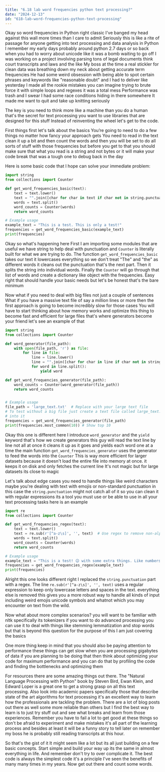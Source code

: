 ```yaml
---
title: "6.18 lab word frequencies python text processing?"
date: "2024-12-13"
id: "618-lab-word-frequencies-python-text-processing"
---
```


Okay so word frequencies in Python right classic I've banged my head against this wall more times than I care to admit Seriously this is like a rite of passage for anyone getting into text processing and data analysis in Python I remember my early days probably around python 2.7 days or so back when you had to worry about unicode like it was a bomb waiting to go off I was working on a project involving parsing tons of legal documents think court transcripts and laws and the like My boss at the time a real stickler for clean data was breathing down my neck about getting accurate term frequencies He had some weird obsession with being able to spot certain phrases and keywords like "reasonable doubt" and I had to deliver like yesterday I made all the rookie mistakes you can imagine trying to brute force it with simple loops and regexes it was a total mess Performance was trash and I swear I had some race conditions hiding in there somewhere It made me want to quit and take up knitting seriously

The key is you need to think more like a machine than you do a human that's the secret for text processing you want to use libraries that are designed for this stuff Instead of reinventing the wheel let's get to the code.

First things first let's talk about the basics You’re going to need to do a few things no matter how fancy your approach gets You need to read in the text clean it up a bit and then count the words and then you will be set to do all sorts of stuff with those frequencies but before you get to that you should make sure that what you read is a string and not bytes or it will make your code break that was a tough one to debug back in the day

Here is some basic code that I hope can solve your immediate problem:

```python
import string
from collections import Counter

def get_word_frequencies_basic(text):
    text = text.lower()
    text = "".join([char for char in text if char not in string.punctuation])
    words = text.split()
    word_counts = Counter(words)
    return word_counts

# Example usage
example_text = "This is a test. This is only a test!"
frequencies = get_word_frequencies_basic(example_text)
print(frequencies)
```

Okay so what's happening here First I am importing some modules that are useful we have string to help deal with punctuation and `Counter` is literally built for what we are trying to do. The function `get_word_frequencies_basic` takes our text it lowercases everything so we don't treat "The" and "the" as different words it cleans out the punctuation that's the next part. Then it splits the string into individual words. Finally the `Counter` will go through that list of words and create a dictionary like object with the frequencies. Easy right that should handle your basic needs but let's be honest that's the bare minimum

Now what if you need to deal with big files not just a couple of sentences What if you have a massive text file of say a million lines or more then the first approach is going to become incredibly slow for those cases You will have to start thinking about how memory works and optimize this thing to become fast and efficient for large files that's where generators become your friend let's see an example of that

```python
import string
from collections import Counter

def word_generator(file_path):
    with open(file_path, 'r') as file:
        for line in file:
            line = line.lower()
            line = "".join([char for char in line if char not in string.punctuation])
            for word in line.split():
                yield word

def get_word_frequencies_generator(file_path):
    word_counts = Counter(word_generator(file_path))
    return word_counts


# Example usage
file_path = 'large_text.txt'  # Replace with your large text file
# To test without a big file just create a text file called large_text.txt and write some text
# into it
frequencies = get_word_frequencies_generator(file_path)
print(frequencies.most_common(10)) # Show top 10
```

Okay this one is different here I introduce `word_generator` and the `yield` keyword that's how we create generators this guy will read the text line by line not all at once it cleans it up as it goes and yields each word one at a time the main function `get_word_frequencies_generator` uses the generator to feed the words into the `Counter` This is way more efficient for larger datasets because it doesn't load the entire file into memory at once. it keeps it on disk and only fetches the current line It's not magic but for large datasets its close to magic

Let's talk about edge cases you need to handle things like weird characters maybe you're dealing with text with emojis or non-standard punctuation in this case the `string.punctuation` might not catch all of it so you can clean it with regular expressions its a tool you must use or be able to use in all your text processing tasks here is an example

```python
import re
from collections import Counter

def get_word_frequencies_regex(text):
    text = text.lower()
    text = re.sub(r'[^a-z\s]', '', text)  # Use regex to remove non-alphanumeric characters
    words = text.split()
    word_counts = Counter(words)
    return word_counts

# Example usage
example_text = "This is a test! 😉 with some extra things. Like numbers 123."
frequencies = get_word_frequencies_regex(example_text)
print(frequencies)
```

Alright this one looks different right I replaced the `string.punctuation` part with a regex. The line `re.sub(r'[^a-z\s]', '', text)` uses a regular expression to keep only lowercase letters and spaces in the text. everything else is removed this gives you a more robust way to handle all kinds of input including weird emojis unicode symbols and whatnot which you may encounter on text from the wild.

Now what about more complex scenarios? you will want to be familiar with nltk specifically its tokenizers if you want to do advanced processing you can use it to deal with things like stemming lemmatization and stop words but that is beyond this question for the purpose of this I am just covering the basics

One more thing keep in mind that you should also be paying attention to performance these things can get slow when you are processing gigabytes of data if you are planning to be doing that then think about optimizing your code for maximum performance and you can do that by profiling the code and finding the bottlenecks and optimizing them

For resources there are some amazing things out there. The "Natural Language Processing with Python" book by Steven Bird, Ewan Klein, and Edward Loper is a great one to get a strong grasp on all this text processing. Also look into academic papers specifically those that describe state of the art algorithms for text processing it's an excellent way to learn how the professionals are tackling the problem. There are a lot of blog posts out there as well some more reliable than others but I find the best way to learn is to just try stuff out and see what breaks and learn from those experiences. Remember you have to fail a lot to get good at these things so don't be afraid to experiment and make mistakes it's all part of the learning process and besides at least it will be a funny story to tell later on remember my boss he is probably still reading transcripts at this hour.

So that's the gist of it It might seem like a lot but its all just building on a few basic concepts. Start simple and build your way up its the same in almost everything in life. And remember don't try to over complicate it. The best code is always the simplest code it's a principle I've seen the benefits of many many times in my years. Now get out there and count some words.
